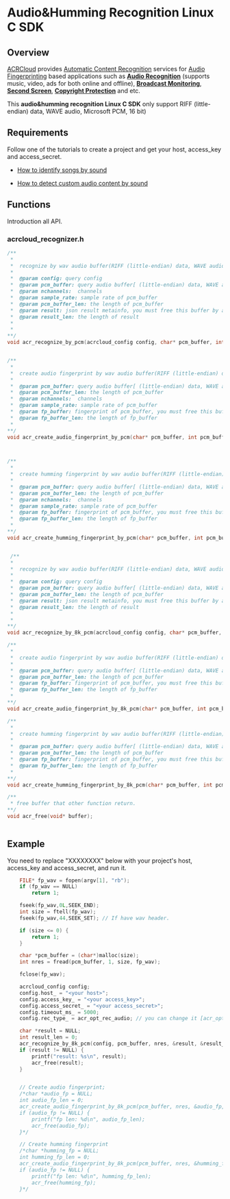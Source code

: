 # Audio&Humming Recognition Linux C SDK

## Overview
  [ACRCloud](https://www.acrcloud.com/) provides [Automatic Content Recognition](https://www.acrcloud.com/docs/introduction/automatic-content-recognition/) services for [Audio Fingerprinting](https://www.acrcloud.com/docs/introduction/audio-fingerprinting/) based applications such as **[Audio Recognition](https://www.acrcloud.com/music-recognition)** (supports music, video, ads for both online and offline), **[Broadcast Monitoring](https://www.acrcloud.com/broadcast-monitoring)**, **[Second Screen](https://www.acrcloud.com/second-screen-synchronization)**, **[Copyright Protection](https://www.acrcloud.com/copyright-protection-de-duplication)** and etc.<br>
  
  This **audio&humming recognition Linux C SDK** only support RIFF (little-endian) data, WAVE audio, Microsoft PCM, 16 bit)

## Requirements
Follow one of the tutorials to create a project and get your host, access_key and access_secret.

 * [How to identify songs by sound](https://www.acrcloud.com/docs/tutorials/identify-music-by-sound/)
 
 * [How to detect custom audio content by sound](https://www.acrcloud.com/docs/tutorials/identify-audio-custom-content/)
 
## Functions
Introduction all API.
### acrcloud_recognizer.h
```c
/**
 *
 *  recognize by wav audio buffer(RIFF (little-endian) data, WAVE audio, Microsoft PCM, 16 bit) 
 *
 *  @param config: query config 
 *  @param pcm_buffer: query audio buffer[ (little-endian) data, WAVE audio, Microsoft PCM, 16 bit]
 *  @param nchannels:  channels
 *  @param sample_rate: sample rate of pcm_buffer
 *  @param pcm_buffer_len: the length of pcm_buffer 
 *  @param result: json result metainfo, you must free this buffer by acr_free.  https://docs.acrcloud.com/metadata
 *  @param result_len: the length of result 
 *  
 *
**/
void acr_recognize_by_pcm(acrcloud_config config, char* pcm_buffer, int pcm_buffer_len, int nchannels, int sample_rate, char** result, int* result_len);


/**
 *
 *  create audio fingerprint by wav audio buffer(RIFF (little-endian) data, WAVE audio, Microsoft PCM, 16 bit, mono 8000 Hz) 
 *
 *  @param pcm_buffer: query audio buffer[ (little-endian) data, WAVE audio, Microsoft PCM, 16 bit]
 *  @param pcm_buffer_len: the length of pcm_buffer 
 *  @param nchannels:  channels
 *  @param sample_rate: sample rate of pcm_buffer
 *  @param fp_buffer: fingerprint of pcm_buffer, you must free this buffer by acr_free.
 *  @param fp_buffer_len: the length of fp_buffer
 *
**/
void acr_create_audio_fingerprint_by_pcm(char* pcm_buffer, int pcm_buffer_len, int nchannels, int sample_rate, char** fp_buffer, int* fp_buffer_len);



/**
 *
 *  create humming fingerprint by wav audio buffer(RIFF (little-endian) data, WAVE audio, Microsoft PCM, 16 bit) 
 *
 *  @param pcm_buffer: query audio buffer[ (little-endian) data, WAVE audio, Microsoft PCM, 16 bit]
 *  @param pcm_buffer_len: the length of pcm_buffer 
 *  @param nchannels:  channels
 *  @param sample_rate: sample rate of pcm_buffer
 *  @param fp_buffer: fingerprint of pcm_buffer, you must free this buffer by acr_free. 
 *  @param fp_buffer_len: the length of fp_buffer
 *
**/
void acr_create_humming_fingerprint_by_pcm(char* pcm_buffer, int pcm_buffer_len, int nchannels, int sample_rate, char** fp_buffer, int* fp_buffer_len);


 /**
 *
 *  recognize by wav audio buffer(RIFF (little-endian) data, WAVE audio, Microsoft PCM, 16 bit, mono 8000 Hz) 
 *
 *  @param config: query config 
 *  @param pcm_buffer: query audio buffer[ (little-endian) data, WAVE audio, Microsoft PCM, 16 bit, mono 8000 Hz]
 *  @param pcm_buffer_len: the length of pcm_buffer 
 *  @param result: json result metainfo, you must free this buffer by acr_free.  https://docs.acrcloud.com/metadata
 *  @param result_len: the length of result 
 *  
 *
**/
void acr_recognize_by_8k_pcm(acrcloud_config config, char* pcm_buffer, int pcm_buffer_len, char** result, int* result_len);

/**
 *
 *  create audio fingerprint by wav audio buffer(RIFF (little-endian) data, WAVE audio, Microsoft PCM, 16 bit, mono 8000 Hz) 
 *
 *  @param pcm_buffer: query audio buffer[ (little-endian) data, WAVE audio, Microsoft PCM, 16 bit, mono 8000 Hz]
 *  @param pcm_buffer_len: the length of pcm_buffer 
 *  @param fp_buffer: fingerprint of pcm_buffer, you must free this buffer by acr_free.
 *  @param fp_buffer_len: the length of fp_buffer
 *
**/
void acr_create_audio_fingerprint_by_8k_pcm(char* pcm_buffer, int pcm_buffer_len, char** fp_buffer, int* fp_buffer_len);

/**
 *
 *  create humming fingerprint by wav audio buffer(RIFF (little-endian) data, WAVE audio, Microsoft PCM, 16 bit, mono 8000 Hz) 
 *
 *  @param pcm_buffer: query audio buffer[ (little-endian) data, WAVE audio, Microsoft PCM, 16 bit, mono 8000 Hz]
 *  @param pcm_buffer_len: the length of pcm_buffer 
 *  @param fp_buffer: fingerprint of pcm_buffer, you must free this buffer by acr_free. 
 *  @param fp_buffer_len: the length of fp_buffer
 *
**/
void acr_create_humming_fingerprint_by_8k_pcm(char* pcm_buffer, int pcm_buffer_len, char** fp_buffer, int* fp_buffer_len);

/**
 * free buffer that other function return.
**/
void acr_free(void* buffer);
 
```

## Example
You need to replace "XXXXXXXX" below with your project's host, access_key and access_secret, and run it.
```c
    FILE* fp_wav = fopen(argv[1], "rb");
    if (fp_wav == NULL)
        return 1;

    fseek(fp_wav,0L,SEEK_END);
    int size = ftell(fp_wav);
    fseek(fp_wav,44,SEEK_SET); // If have wav header.

    if (size <= 0) {
        return 1;
    }

    char *pcm_buffer = (char*)malloc(size);
    int nres = fread(pcm_buffer, 1, size, fp_wav);

    fclose(fp_wav);

    acrcloud_config config;
    config.host_ = "<your host>";
    config.access_key_ = "<your access_key>";
    config.access_secret_ = "<your access_secret>";
    config.timeout_ms_ = 5000;
    config.rec_type_ = acr_opt_rec_audio; // you can change it [acr_opt_rec_audio, acr_opt_rec_humming, acr_opt_rec_both].

    char *result = NULL;
    int result_len = 0;
    acr_recognize_by_8k_pcm(config, pcm_buffer, nres, &result, &result_len);
    if (result != NULL) {
        printf("result: %s\n", result);
        acr_free(result);
    }


    // Create audio fingerprint;
    /*char *audio_fp = NULL;
    int audio_fp_len = 0;
    acr_create_audio_fingerprint_by_8k_pcm(pcm_buffer, nres, &audio_fp, &audio_fp_len);
    if (audio_fp != NULL) {
        printf("fp len: %d\n", audio_fp_len);
        acr_free(audio_fp);
    }*/

    // Create humming fingerprint
    /*char *humming_fp = NULL;
    int humming_fp_len = 0;
    acr_create_audio_fingerprint_by_8k_pcm(pcm_buffer, nres, &humming_fp, &humming_fp_len);
    if (audio_fp != NULL) {
        printf("fp len: %d\n", humming_fp_len);
        acr_free(humming_fp);
    }*/

```
